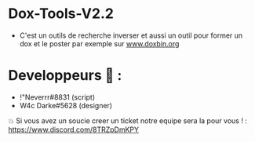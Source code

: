 # Dox-Tools-V2.2

- C'est un outils de recherche inverser et aussi un outil pour former un dox et le poster par exemple sur www.doxbin.org


# Developpeurs 👑 :

- !"Neverrr#8831 (script)
- W4c Darke#5628 (designer)

💥 Si vous avez un soucie creer un ticket notre equipe sera la pour vous ! : https://www.discord.com/8TRZpDmKPY
